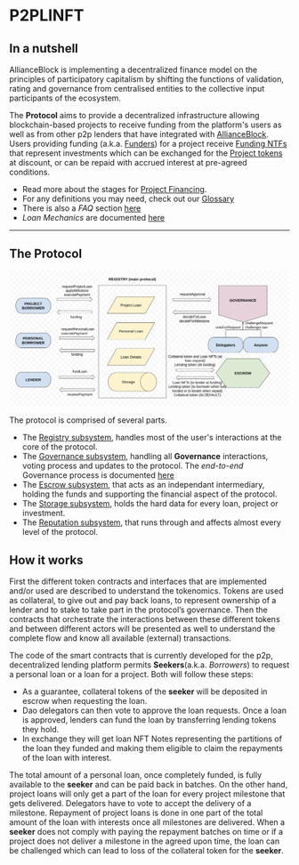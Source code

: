 # P2PLINFT

## In a nutshell
AllianceBlock is implementing a decentralized finance model on the principles of participatory capitalism by shifting the functions of validation, rating and governance from centralised entities to the collective input participants of the ecosystem.

The **Protocol** aims to provide a decentralized infrastructure allowing blockchain-based projects to receive funding from the platform's users as well as from other p2p lenders that have integrated with [AllianceBlock](https://allianceblock.io). Users providing funding (a.k.a. [Funders](Glossary.md)) for a project receive [Funding NTFs](Glossary.md) that represent investments which can be exchanged for the [Project tokens](Glossary.md) at discount, or can be repaid with accrued interest at pre-agreed conditions.

* Read more about the stages for [Project Financing](Financing.md).
* For any definitions you may need, check out our [Glossary](Glossary.md)
* There is also a *FAQ* section [here](FAQ.md)
* *Loan Mechanics* are documented [here](Loans.md)

---

## The Protocol

![Protocol Graph](img/protocol.png)

The protocol is comprised of several parts.
* The [Registry subsystem](Registry.md), handles most of the user's interactions at the core of the protocol.
* The [Governance subsystem](DAO.md), handling all **Governance** interactions, voting process and updates to the protocol. The *end-to-end* Governance process is documented [here](DAO-endToEnd.md)
* The [Escrow subsystem](Escrow.md), that acts as an independant intermediary, holding the funds and supporting the financial aspect of the protocol.
* The [Storage subsystem](Storage.md), holds the hard data for every loan, project or investment.
* The [Reputation subsystem](RALBT.md), that runs through and affects almost every level of the protocol.

## How it works

First the different token contracts and interfaces that are implemented and/or used are described to understand the tokenomics. Tokens are used as collateral, to give out and pay back loans, to represent ownership of a lender and to stake to take part in the protocol’s governance.
Then the contracts that orchestrate the interactions between these different tokens and between different actors will be presented as well to understand the complete flow and know all available (external) transactions.


The code of the smart contracts that is currently developed for the p2p, decentralized lending platform permits **Seekers**(a.k.a. *Borrowers*) to request a personal loan or a loan for a project.
Both will follow these steps:
* As a guarantee, collateral tokens of the **seeker** will be deposited in escrow when requesting the loan.
* Dao delegators can then vote to approve the loan requests.
Once a loan is approved, lenders can fund the loan by transferring lending tokens they hold.
* In exchange they will get loan NFT Notes representing the partitions of the loan they funded and making them eligible to claim the repayments of the loan with interest.

The total amount of a personal loan, once completely funded, is fully available to the **seeker** and can be paid back in batches. On the other hand, project loans will only get a part of the loan for every project milestone that gets delivered. Delegators have to vote to accept the delivery of a milestone. Repayment of project loans is done in one part of the total amount of the loan with interests once all milestones are delivered.
When a **seeker** does not comply with paying the repayment batches on time or if a project does not deliver a milestone in the agreed upon time, the loan can be challenged which can lead to loss of the collateral token for the **seeker**.
